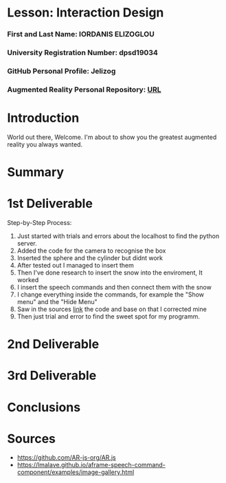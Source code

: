 # Lesson: Interaction Design

### First and Last Name: IORDANIS ELIZOGLOU
### University Registration Number: dpsd19034
### GitHub Personal Profile: Jelizog
### Augmented Reality Personal Repository: [URL](https://jelizog.github.io/Augmented-Reality/marker_based/index.html)

# Introduction
World out there, Welcome.
I'm about to show you the greatest augmented reality you always wanted. 

# Summary


# 1st Deliverable

Step-by-Step Process:

1. Just started with trials and errors about the localhost to find the python server.
2. Added the code for the camera to recognise the box
3. Inserted the sphere and the cylinder but didnt work
4. After tested out I managed to insert them
5. Then I've done research to insert the snow into the enviroment, It worked
6. I insert the speech commands and then connect them with the snow
7. I change everything inside the commands, for example the "Show menu" and the "Hide Menu"
8. Saw in the sources [link](https://lmalave.github.io/aframe-speech-command-component/examples/image-gallery.html) the code and base on that I corrected mine
9. Then just trial and error to find the sweet spot for my programm.

# 2nd Deliverable


# 3rd Deliverable 


# Conclusions


# Sources

- https://github.com/AR-js-org/AR.js
- https://lmalave.github.io/aframe-speech-command-component/examples/image-gallery.html
